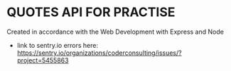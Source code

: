 # QUOTES API FOR PRACTISE
Created in accordance with the Web Development with Express and Node

- link to sentry.io errors here: https://sentry.io/organizations/coderconsulting/issues/?project=5455863